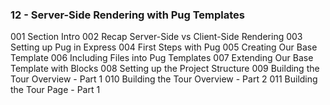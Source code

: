 ### 12 - Server-Side Rendering with Pug Templates
001 Section Intro
002 Recap Server-Side vs Client-Side Rendering
003 Setting up Pug in Express
004 First Steps with Pug
005 Creating Our Base Template
006 Including Files into Pug Templates
007 Extending Our Base Template with Blocks
008 Setting up the Project Structure
009 Building the Tour Overview - Part 1
010 Building the Tour Overview - Part 2
011 Building the Tour Page - Part 1